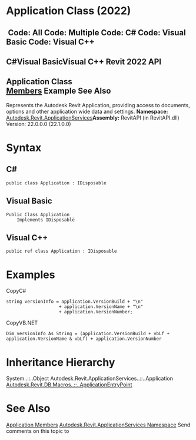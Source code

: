 # Application Class (2022)

﻿
 Code: All Code: Multiple Code: C# Code: Visual Basic Code: Visual C++   
---  
C#Visual BasicVisual C++
Revit 2022 API  
---  
Application Class  
[Members](e34107f5-ef2d-ab52-1d17-98a235ca7e10.md "Application Members") Example See Also  
---  
Represents the Autodesk Revit Application, providing access to documents, options and other application wide data and settings. 
**Namespace:** [Autodesk.Revit.ApplicationServices](91957e18-2935-006c-83ab-3b5b9dbb5928.md "Autodesk.Revit.ApplicationServices Namespace")**Assembly:** RevitAPI (in RevitAPI.dll) Version: 22.0.0.0 (22.1.0.0)
# Syntax
C#  
---  
```text
public class Application : IDisposable
```
  
Visual Basic  
---  
```text
Public Class Application _
	Implements IDisposable
```
  
Visual C++  
---  
```text
public ref class Application : IDisposable
```
  
# Examples
CopyC#
```text
string versionInfo = application.VersionBuild + "\n"
                    + application.VersionName + "\n"
                    + application.VersionNumber;
```

CopyVB.NET
```text
Dim versionInfo As String = (application.VersionBuild + vbLf + application.VersionName & vbLf) + application.VersionNumber
```

# Inheritance Hierarchy
System..::..Object Autodesk.Revit.ApplicationServices..::..Application [Autodesk.Revit.DB.Macros..::..ApplicationEntryPoint](f18a0fa9-29ba-111e-e1e9-2124ec3c4d2b.md "ApplicationEntryPoint Class")
# See Also
[Application Members](e34107f5-ef2d-ab52-1d17-98a235ca7e10.md "Application Members")
[Autodesk.Revit.ApplicationServices Namespace](91957e18-2935-006c-83ab-3b5b9dbb5928.md "Autodesk.Revit.ApplicationServices Namespace")
Send comments on this topic to 